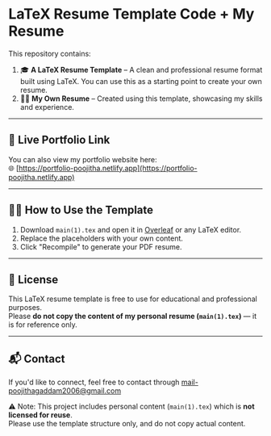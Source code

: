 # LaTeX Resume Template Code  + My Resume

This repository contains:

1. 🎓 **A LaTeX Resume Template** – A clean and professional resume format built using LaTeX. You can use this as a starting point to create your own resume.
2. 👩‍💻 **My Own Resume** – Created using this template, showcasing my skills and experience.

---

## 📄 Live Portfolio Link
You can also view my portfolio website here:  
🌐 [https://portfolio-poojitha.netlify.app](https://portfolio-poojitha.netlify.app)

---

## 🧑‍🏫 How to Use the Template

1. Download `main(1).tex` and open it in [Overleaf](https://overleaf.com) or any LaTeX editor.
2. Replace the placeholders with your own content.
3. Click "Recompile" to generate your PDF resume.

---

## 🚫 License

This LaTeX resume template is free to use for educational and professional purposes.  
Please **do not copy the content of my personal resume (`main(1).tex`)** — it is for reference only.

---


## 📬 Contact

If you'd like to connect, feel free to contact through mail-poojithagaddam2006@gmail.com

⚠️ Note: This project includes personal content (`main(1).tex`) which is **not licensed for reuse**.  
Please use the template structure only, and do not copy actual content.



